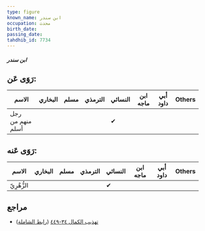 ```yaml
---
type: figure
known_name: ابن سندر
occupation: محدث
birth_date:
passing_date:
tahdhib_id: 7734
---
```

##### ابن سندر

## رَوَى عَن:
| الاسم            | البخاري | مسلم | الترمذي | النسائي | ابن ماجه | أبي داود | Others |
| ---------------- | ------- | ---- | ------- | ------- | -------- | -------- | ------ |
| رجل منهم من أسلم |         |      |         | ✔       |          |          |        |
## رَوَى عَنه:
| الاسم       | البخاري | مسلم | الترمذي | النسائي | ابن ماجه | أبي داود | Others |
| ----------- | ------- | ---- | ------- | ------- | -------- | -------- | ------ |
| الزُّهْرِيّ |         |      |         | ✔       |          |          |        |
## مراجع
- [تهذيب الكمال ٣٤-٤٤٩](obsidian://open?vault=Tahdhib-al-Kamal&file=Figures/٧٧٣٤-ابن%20سندر) ([رابط الشاملة](https://shamela.ws/book/3722/18566))